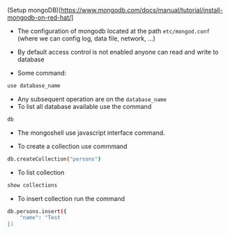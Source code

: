 (Setup mongoDB)[https://www.mongodb.com/docs/manual/tutorial/install-mongodb-on-red-hat/]

* The configuration of mongodb located at the path `etc/mongod.conf` (where we can config log, data file, network, ...)
* By default access control is not enabled anyone can read and write to database

* Some command: 

```bash
use database_name
```
* Any subsequent operation are on the `database_name`
* To list all database available use the command

```bash
db
```
* The mongoshell use javascript interface command.

* To create a collection use commmand
```bash
db.createCollection("persons")
```

* To list collection
```bash
show collections
```

* To insert collection run the command
```bash
db.persons.insert({
    "name": "Test
})
```

